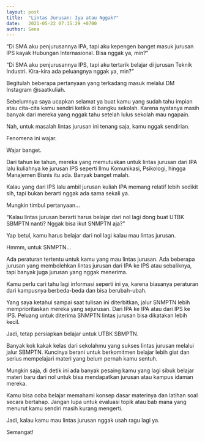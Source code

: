 ```yaml
---
layout: post
title:  "Lintas Jurusan: Iya atau Nggak?"
date:   2021-05-22 07:15:29 +0700
author: Sena
---
```

“Di SMA aku penjurusannya IPA, tapi aku kepengen banget masuk jurusan IPS kayak Hubungan Internasional. Bisa nggak ya, min?”

“Di SMA aku penjurusannya IPS, tapi aku tertarik belajar di jurusan Teknik Industri. Kira-kira ada peluangnya nggak ya, min?”

Begitulah beberapa pertanyaan yang terkadang masuk melalui DM Instagram @saatkuliah.

Sebelumnya saya ucapkan selamat ya buat kamu yang sudah tahu impian atau cita-cita kamu sendiri ketika di bangku sekolah. Karena nyatanya masih banyak dari mereka yang nggak tahu setelah lulus sekolah mau ngapain.

Nah, untuk masalah lintas jurusan ini tenang saja, kamu nggak sendirian. 

Fenomena ini wajar.

Wajar banget.

Dari tahun ke tahun, mereka yang memutuskan untuk lintas jurusan dari IPA lalu kuliahnya ke jurusan IPS seperti Ilmu Komunikasi, Psikologi, hingga Manajemen Bisnis itu ada. Banyak banget malah. 

Kalau yang dari IPS lalu ambil jurusan kuliah IPA memang relatif lebih sedikit sih, tapi bukan berarti nggak ada sama sekali ya.

Mungkin timbul pertanyaan...

“Kalau lintas jurusan berarti harus belajar dari nol lagi dong buat UTBK SBMPTN nanti? Nggak bisa ikut SNMPTN aja?”

Yap betul, kamu harus belajar dari nol lagi kalau mau lintas jurusan.

Hmmm, untuk SNMPTN…

Ada peraturan tertentu untuk kamu yang mau lintas jurusan. Ada beberapa jurusan yang membolehkan lintas jurusan dari IPA ke IPS atau sebaliknya, tapi banyak juga jurusan yang nggak menerima. 

Kamu perlu cari tahu lagi informasi seperti ini ya, karena biasanya peraturan dari kampusnya berbeda-beda dan bisa berubah-ubah.

Yang saya ketahui sampai saat tulisan ini diterbitkan, jalur SNMPTN lebih memprioritaskan mereka yang sejurusan. Dari IPA ke IPA atau dari IPS ke IPS. Peluang untuk diterima SNMPTN lintas jurusan bisa dikatakan lebih kecil.

Jadi, tetap persiapkan belajar untuk UTBK SBMPTN.

Banyak kok kakak kelas dari sekolahmu yang sukses lintas jurusan melalui jalur SBMPTN. Kuncinya berani untuk berkomitmen belajar lebih giat dan serius mempelajari materi yang belum pernah kamu sentuh.

Mungkin saja, di detik ini ada banyak pesaing kamu yang lagi sibuk belajar materi baru dari nol untuk bisa mendapatkan jurusan atau kampus idaman mereka.

Kamu bisa coba belajar memahami konsep dasar materinya dan latihan soal secara bertahap. Jangan lupa untuk evaluasi topik atau bab mana yang menurut kamu sendiri masih kurang mengerti.

Jadi, kalau kamu mau lintas jurusan nggak usah ragu lagi ya.

Semangat!

